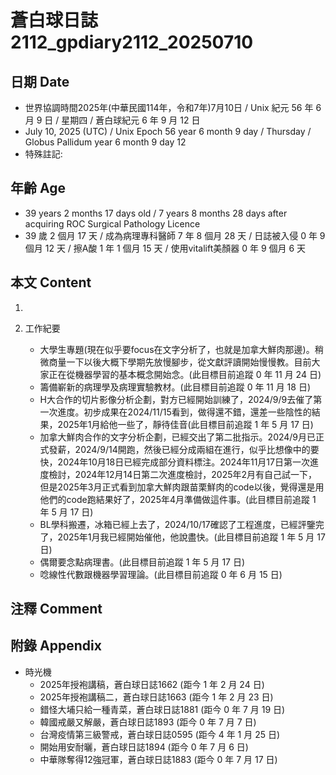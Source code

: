 [_metadata_:encoding]: - "utf-8"
[_metadata_:language]: - "zh-Hant-TW"
[_metadata_:fileformat]: - "markdown"
[_metadata_:MIME_type]: - "text/plain"
[_metadata_:markdown_version]: - "commonmark version 0.30"
[_metadata_:markdown_spec]: - "https://spec.commonmark.org/0.30/"

# 蒼白球日誌2112_gpdiary2112_20250710 #

## 日期 Date ##

* 世界協調時間2025年(中華民國114年，令和7年)7月10日 / Unix 紀元 56 年 6 月 9 日 / 星期四 / 蒼白球紀元 6 年 9 月 12 日
* July 10, 2025 (UTC) / Unix Epoch 56 year 6 month 9 day / Thursday / Globus Pallidum year 6 month 9 day 12
* 特殊註記:

## 年齡 Age ##

* 39 years 2 months 17 days old / 7 years 8 months 28 days after acquiring ROC Surgical Pathology Licence
* 39 歲 2 個月 17 天 / 成為病理專科醫師 7 年 8 個月 28 天 / 日誌被入侵 0 年 9 個月 12 天 / 擦A酸 1 年 1 個月 15 天 / 使用vitalift美顏器 0 年 9 個月 6 天

## 本文 Content ##

1. 

2. 工作紀要

    - 大學生專題(現在似乎要focus在文字分析了，也就是加拿大鮮肉那邊)。稍微商量一下以後大概下學期先放慢腳步，從文獻評讀開始慢慢教。目前大家正在從機器學習的基本概念開始念。(此目標目前追蹤 0 年 11 月 24 日)
    - 籌備嶄新的病理學及病理實驗教材。(此目標目前追蹤 0 年 11 月 18 日)
    - H大合作的切片影像分析企劃，對方已經開始訓練了，2024/9/9去催了第一次進度。初步成果在2024/11/15看到，做得還不錯，還差一些陰性的結果，2025年1月給他一些了，靜待佳音(此目標目前追蹤 1 年 5 月 17 日)
    - 加拿大鮮肉合作的文字分析企劃，已經交出了第二批指示。2024/9月已正式發薪，2024/9/14開跑，然後已經分成兩組在進行，似乎比想像中的要快，2024年10月18日已經完成部分資料標注。2024年11月17日第一次進度檢討，2024年12月14日第二次進度檢討，2025年2月有自己試一下，但是2025年3月正式看到加拿大鮮肉跟苗栗鮮肉的code以後，覺得還是用他們的code跑結果好了，2025年4月準備做這件事。(此目標目前追蹤 1 年 5 月 17 日)
    - BL學科搬遷，冰箱已經上去了，2024/10/17確認了工程進度，已經評鑒完了，2025年1月我已經開始催他，他說盡快。(此目標目前追蹤 1 年 5 月 17 日)
    - 偶爾要念點病理書。(此目標目前追蹤 1 年 5 月 17 日)
    - 唸線性代數跟機器學習理論。(此目標目前追蹤 0 年 6 月 15 日)

## 注釋 Comment ##


## 附錄 Appendix ##

* 時光機
    - 2025年授袍講稿，蒼白球日誌1662 (距今 1 年 2 月 24 日)
    - 2025年授袍講稿二，蒼白球日誌1663 (距今 1 年 2 月 23 日)
    - 錯怪大埔只給一種青菜，蒼白球日誌1881 (距今 0 年 7 月 19 日)
    - 韓國戒嚴又解嚴，蒼白球日誌1893 (距今 0 年 7 月 7 日)
    - 台灣疫情第三級警戒，蒼白球日誌0595 (距今 4 年 1 月 25 日)
    - 開始用安耐曬，蒼白球日誌1894 (距今 0 年 7 月 6 日)
    - 中華隊奪得12強冠軍，蒼白球日誌1883 (距今 0 年 7 月 17 日)
